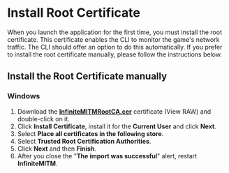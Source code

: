 # Install Root Certificate

When you launch the application for the first time, you must install the root certificate. This certificate enables the CLI to monitor the game's network traffic. The CLI should offer an option to do this automatically. If you prefer to install the root certificate manually, please follow the instructions below.

## Install the Root Certificate manually

### Windows

1. Download the [**InfiniteMITMRootCA.cer**](/cert/InfiniteMITMRootCA.cer) certificate (View RAW) and double-click on it.
2. Click **Install Certificate**, install it for the **Current User** and click **Next**.
3. Select **Place all certificates in the following store**.
4. Select **Trusted Root Certification Authorities**.
5. Click **Next** and then **Finish**.
6. After you close the "**The import was successful**" alert, restart **InfiniteMITM**.
